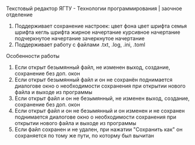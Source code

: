 Текстовый редактор
ЯГТУ - Технологии программирования | заочное отделение

1. Поддерживает сохранение настроек:
   цвет фона
   цвет шрифта
   семья шрифта
   кегль шрифта
   жирное начертание
   курсивное начертание
   подчеркнутое начертание
   зачеркнутое начертание
2. Поддерживает работу с файлами
   .txt, .log, .ini, .toml

Особенности работы
1. Если открыт безымянный файл, не изменен
   выход, создание, сохранение без доп. окон
2. Если открыт безымянный файл и он не сохранён
   поднимается диалогове окно о необходимости сохранения при открытии нового файла и выходе из программы
3. Если открыт файл и он не безымянный, не изменен
   выход, создание, сохранение без доп. окон
4. Если открыт файл и он не безымянный и он изменен и не сохранен
   поднимается диалогове окно о необходимости сохранения при открытии нового файла и выходе из программы
5. Если файл сохранен и не удален, при нажатии "Сохранить как" он сохраняется по тому же пути, по которму был вычитан
